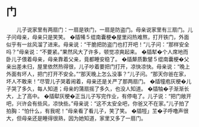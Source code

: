 # 门
　　儿子说家里有两扇门：一扇是铁门，一扇是防盗门。母亲说家里有三扇门。儿子问母亲，母亲只是笑笑。 
�牐犕５绲南囊梗�屋里闷热难熬，打开铁门，外面似乎有一丝风溜了进来。母亲说：“干脆把防盗门也打开吧！”儿子问：“那样安全吗？”母亲说：“不要紧。”果然风大了许多，顿觉凉爽起来。 
�牐犎�个人席地而卧儿子偎着母亲，母亲靠着父亲，竟都睡安稳了。 
�牐犛质歉鐾５绲南囊梗�父亲出差未归，屋里依然热得很，儿子吵着要把门打开，凉快凉快。母亲说：“晚上外面有坏人，把门打开不安全。”“那天晚上怎么没事？”儿子问。“那天你爸在家，坏人不敢来！”尽管儿子哭着闹着，母亲还是关严了那两扇门。 
�牐犝庖灰梗�儿子哭了多久，每人知道；母亲的蒲扇摇了多久，也没人知道。 
�牐牰�子渐渐长大，上了高中。 
�牐犚灰梗�正当儿子写完作业，有停电了。儿子说：“把门敞开吧，兴许会有些风，凉快些。”母亲说：“这不太安全吧，你爸又不在家。”儿子拍了拍胸：“怕什么，有我呢！”母亲看了看儿子，笑了笑。 
�牐牼」芏�子呼噜声很大，但母亲还是睡得很熟，因为她知道，家里又多了一扇门。
 